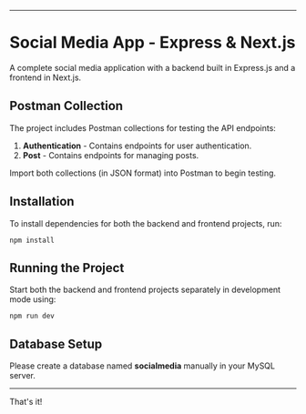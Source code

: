 
---

# Social Media App - Express & Next.js

A complete social media application with a backend built in Express.js and a frontend in Next.js.

## Postman Collection
The project includes Postman collections for testing the API endpoints:
1. **Authentication** - Contains endpoints for user authentication.
2. **Post** - Contains endpoints for managing posts.

Import both collections (in JSON format) into Postman to begin testing.

## Installation

To install dependencies for both the backend and frontend projects, run:

```
npm install
```

## Running the Project

Start both the backend and frontend projects separately in development mode using:

```
npm run dev
```

## Database Setup

Please create a database named **socialmedia** manually in your MySQL server.

---

That's it!